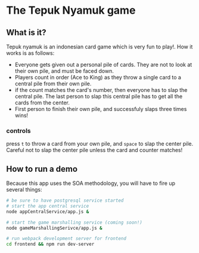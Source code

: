 # The Tepuk Nyamuk game

## What is it?

Tepuk nyamuk is an indonesian card game which is very fun to play!. How it works is as follows:
* Everyone gets given out a personal pile of cards. They are not to look at their own pile, and must be faced down.
* Players count in order (Ace to King) as they throw a single card to a central pile from their own pile.
* if the count matches the card's number, then everyone has to slap the central pile. The last person to slap this central pile has to get all the cards from the center.
* First person to finish their own pile, and successfuly slaps three times wins!


### controls

press `t` to throw a card from your own pile, and `space` to slap the center pile. Careful not to slap the center pile unless the card and counter matches!

## How to run a demo
Because this app uses the SOA methodology, you will have to fire up several things:
```sh
# be sure to have postgresql service started
# start the app central service
node appCentralService/app.js &

# start the game marshalling service (coming soon!)
node gameMarshallingSerivce/app.js & 

# run webpack development server for frontend
cd frontend && npm run dev-server
